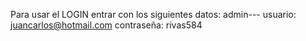 Para usar el LOGIN entrar con los siguientes datos:
admin---
usuario:    juancarlos@hotmail.com
contraseña: rivas584

